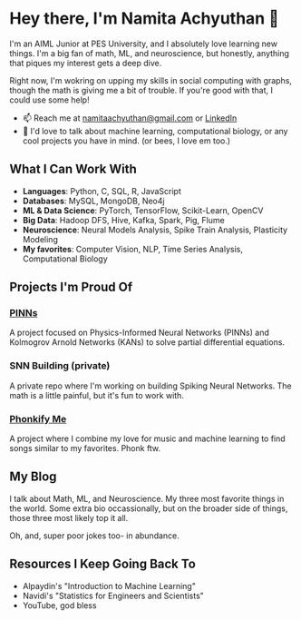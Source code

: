 # Hey there, I'm Namita Achyuthan 🐝
I'm an AIML Junior at PES University, and I absolutely love learning new things. I'm a big fan of math, ML, and neuroscience, but honestly, anything that piques my interest gets a deep dive. 

Right now, I'm wokring on upping my skills in social computing with graphs, though the math is giving me a bit of trouble. If you're good with that, I could use some help!

- 📫 Reach me at [namitaachyuthan@gmail.com](mailto:namitaachyuthan@gmail.com) or [LinkedIn](https://www.linkedin.com/in/namita-achyuthan/)
- 💬 I'd love to talk about machine learning, computational biology, or any cool projects you have in mind. (or bees, I love em too.) 

## What I Can Work With

- **Languages**: Python, C, SQL, R, JavaScript
- **Databases**: MySQL, MongoDB, Neo4j
- **ML & Data Science**: PyTorch, TensorFlow, Scikit-Learn, OpenCV
- **Big Data**: Hadoop DFS, Hive, Kafka, Spark, Pig, Flume
- **Neuroscience**: Neural Models Analysis, Spike Train Analysis, Plasticity Modeling
- **My favorites**: Computer Vision, NLP, Time Series Analysis, Computational Biology

## Projects I'm Proud Of
### [PINNs](https://github.com/broccubali/PINNs)
A project focused on Physics-Informed Neural Networks (PINNs) and Kolmogrov Arnold Networks (KANs) to solve partial differential equations. 

### SNN Building (private)
A private repo where I'm working on building Spiking Neural Networks. The math is a little painful, but it's fun to work with. 

### [Phonkify Me](https://github.com/namita-ach/Phonkify-Me)
A project where I combine my love for music and machine learning to find songs similar to my favorites. Phonk ftw. 

## My Blog
I talk about Math, ML, and Neuroscience. My three most favorite things in the world. Some extra bio occassionally, but on the broader side of things, those three most likely top it all.

Oh, and, super poor jokes too- in abundance. 

## Resources I Keep Going Back To

- Alpaydin's "Introduction to Machine Learning"
- Navidi's "Statistics for Engineers and Scientists"
- YouTube, god bless
